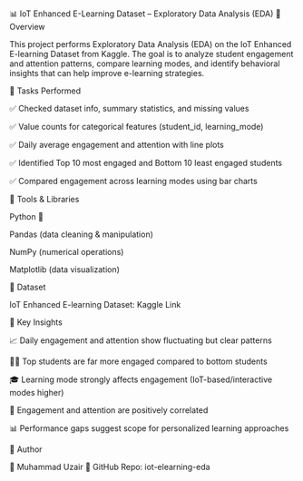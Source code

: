 📊 IoT Enhanced E-Learning Dataset – Exploratory Data Analysis (EDA)
🔹 Overview

This project performs Exploratory Data Analysis (EDA) on the IoT Enhanced E-learning Dataset from Kaggle.
The goal is to analyze student engagement and attention patterns, compare learning modes, and identify behavioral insights that can help improve e-learning strategies.

🔹 Tasks Performed

✅ Checked dataset info, summary statistics, and missing values

✅ Value counts for categorical features (student_id, learning_mode)

✅ Daily average engagement and attention with line plots

✅ Identified Top 10 most engaged and Bottom 10 least engaged students

✅ Compared engagement across learning modes using bar charts

🔹 Tools & Libraries

Python 🐍

Pandas (data cleaning & manipulation)

NumPy (numerical operations)

Matplotlib (data visualization)

🔹 Dataset

IoT Enhanced E-learning Dataset: Kaggle Link

🔹 Key Insights

📈 Daily engagement and attention show fluctuating but clear patterns

🧑‍🎓 Top students are far more engaged compared to bottom students

🎓 Learning mode strongly affects engagement (IoT-based/interactive modes higher)

🔎 Engagement and attention are positively correlated

📊 Performance gaps suggest scope for personalized learning approaches

🔹 Author

👤 Muhammad Uzair
📌 GitHub Repo: iot-elearning-eda
